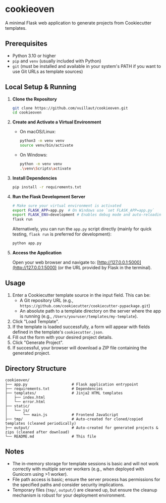 # cookieoven

A minimal Flask web application to generate projects from Cookiecutter templates.

## Prerequisites

- Python 3.10 or higher
- `pip` and `venv` (usually included with Python)
- `git` (must be installed and available in your system's PATH if you want to use Git URLs as template sources)

## Local Setup & Running

1.  **Clone the Repository**

    ```bash
    git clone https://github.com/vuillaut/cookieoven.git
    cd cookieoven 
    ```

2.  **Create and Activate a Virtual Environment**

    *   On macOS/Linux:
        ```bash
        python3 -m venv venv
        source venv/bin/activate
        ```
    *   On Windows:
        ```bash
        python -m venv venv
        .\venv\Scripts\activate
        ```

3.  **Install Dependencies**

    ```bash
    pip install -r requirements.txt
    ```

4.  **Run the Flask Development Server**

    ```bash
    # Make sure your virtual environment is activated
    export FLASK_APP=app.py  # On Windows use `set FLASK_APP=app.py`
    export FLASK_ENV=development # Enables debug mode and auto-reloading
    flask run
    ```
    
    Alternatively, you can run the `app.py` script directly (mainly for quick testing, `flask run` is preferred for development):
    ```bash
    python app.py 
    ```

5.  **Access the Application**

    Open your web browser and navigate to:
    [http://127.0.0.1:5000](http://127.0.0.1:5000) (or the URL provided by Flask in the terminal).

## Usage

1.  Enter a Cookiecutter template source in the input field. This can be:
    *   A Git repository URL (e.g., `https://github.com/cookiecutter/cookiecutter-pypackage.git`)
    *   An absolute path to a template directory on the server where the app is running (e.g., `/Users/youruser/templates/my-template`).
2.  Click "Load Template".
3.  If the template is loaded successfully, a form will appear with fields defined in the template's `cookiecutter.json`.
4.  Fill out the form with your desired project details.
5.  Click "Generate Project".
6.  If successful, your browser will download a ZIP file containing the generated project.

## Directory Structure

```
cookieoven/
├── app.py                    # Flask application entrypoint
├── requirements.txt          # Dependencies
├── templates/                # Jinja2 HTML templates
│   ├── index.html
│   └── error.html
├── static/
│   └── js/
│       └── main.js           # Frontend JavaScript
├── tmp/                      # Auto-created for cloned/copied templates (cleaned periodically)
├── output/                   # Auto-created for generated projects & zips (cleaned after download)
└── README.md                 # This file
```

## Notes

- The in-memory storage for template sessions is basic and will not work correctly with multiple server workers (e.g., when deployed with Gunicorn using >1 worker).
- File path access is basic; ensure the server process has permissions for the specified paths and consider security implications.
- Temporary files (`tmp/`, `output/`) are cleaned up, but ensure the cleanup mechanism is robust for your deployment environment. 
